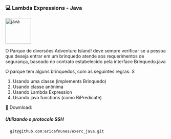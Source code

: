 ### :computer: Lambda Expressions - Java

 <img  align="center" alt="java" height="80" width="80" src="https://cdn.jsdelivr.net/gh/devicons/devicon/icons/java/java-original-wordmark.svg" />

O Parque de diversões Adventure Island! deve sempre verificar se a pessoa que deseja entrar em um brinquedo atende aos requerimentos de segurança,
baseado no contrato estabelecido pela interface Brinquedo.java

O parque tem alguns brinquedos, com as seguintes regras:
S
1. Usando uma classe (implements Brinquedo)
2. Usando classe anônima
3. Usando Lambda Expression
4. Usando java functions (como BiPredicate)



💾 Download:

##### Utilizando o protocolo SSH
      git@github.com:ericafnunes/exerc_java.git
      
      
